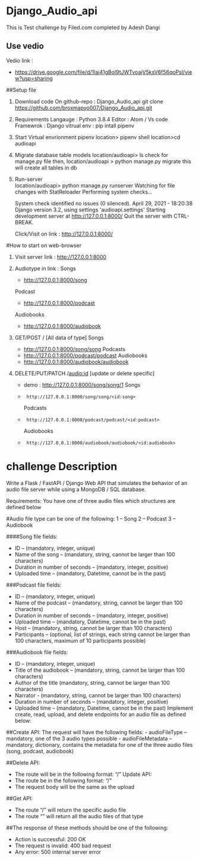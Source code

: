 # Django_Audio_api

This is Test challenge by Filed.com
completed by Adesh Dangi

## Use vedio 
Vedio link : 
- https://drive.google.com/file/d/1Iai41gBoI9tJWTvoajV5ksV6f56qoPsl/view?usp=sharing

##Setup file
1. Download code
    On github-repo : Django_Audio_api
    git clone https://github.com/broxmapyo007/Django_Audio_api.git

2. Requirements
    Langauge : Python 3.8.4
    Editor : Atom / Vs code
    Framewrok : Django
    vitrual env : pip intall pipenv

3. Start Virtual envrionment pipenv
    location> pipenv shell
    location>cd audioapi

4. Migrate database table models
    location/audioapi> ls
        check for manage.py file then,
    location/audioapi > python manage.py migrate
      this will create all tables in db

4. Run-server   
    location/audioapi> python manage.py runserver
      Watching for file changes with StatReloader
      Performing system checks...

      System check identified no issues (0 silenced).
      April 29, 2021 - 18:20:38
      Django version 3.2, using settings 'audioapi.settings'
      Starting development server at http://127.0.0.1:8000/
      Quit the server with CTRL-BREAK.

    Click/Visit on link :  http://127.0.0.1:8000/

#How to start on web-browser

  1. Visit server link :  http://127.0.0.1:8000
 
  2. Audiotype in link :
      Songs
      -  http://127.0.0.1:8000/song
        
      Podcast
      -  http://127.0.0.1:8000/podcast
        
      Audiobooks
      -  http://127.0.0.1:8000/audiobook
        
  3. GET/POST <audiotype>/ [All data of type]
      Songs
      -  http://127.0.0.1:8000/song/song
      Podcasts
      -  http://127.0.0.1:8000/podcast/podcast
      Audiobooks
      -  http://127.0.0.1:8000/audiobook/audiobook
    
  4. DELETE/PUT/PATCH <audiotype>/<audio:id>
        [update or delete specific]
      -  demo :   http://127.0.0.1:8000/song/song/1
        Songs
      -      http://127.0.0.1:8000/song/song/<id:song>
        Podcasts
      -      http://127.0.0.1:8000/podcast/podcast/<id:podcast>
        Audiobooks
      -      http://127.0.0.1:8000/audiobook/audiobook/<id:audiobook>



# challenge Description
  Write a Flask / FastAPI / Django Web API that simulates the behavior of an audio file server while using a MongoDB / SQL database.

  Requirements: You have one of three audio files which structures are defined below

#Audio file type can be one of the following:
    1 – Song
    2 – Podcast
    3 – Audiobook

####Song file fields:
  - ID – (mandatory, integer, unique)
  - Name of the song – (mandatory, string, cannot be larger than 100
  characters)
  - Duration in number of seconds – (mandatory, integer, positive)
  - Uploaded time – (mandatory, Datetime, cannot be in the past)

###Podcast file fields:
  - ID – (mandatory, integer, unique)
  - Name of the podcast – (mandatory, string, cannot be larger than 100
  characters)
  - Duration in number of seconds – (mandatory, integer, positive)
  - Uploaded time – (mandatory, Datetime, cannot be in the past)
  - Host – (mandatory, string, cannot be larger than 100 characters)
  - Participants – (optional, list of strings, each string cannot be larger than
  100 characters, maximum of 10 participants possible)

###Audiobook file fields:
  - ID – (mandatory, integer, unique)
  - Title of the audiobook – (mandatory, string, cannot be larger than 100
  characters)
  - Author of the title (mandatory, string, cannot be larger than 100
  characters)
  - Narrator - (mandatory, string, cannot be larger than 100 characters)
  - Duration in number of seconds – (mandatory, integer, positive)
  - Uploaded time – (mandatory, Datetime, cannot be in the past)
  Implement create, read, upload, and delete endpoints for an audio file as defined
  below:

##Create API:
    The request will have the following fields:
    - audioFileType – mandatory, one of the 3 audio types possible
    - audioFileMetadata – mandatory, dictionary, contains the metadata for one
    of the three audio files (song, podcast, audiobook)

##Delete API:
  - The route will be in the following format:
  “<audioFileType>/<audioFileID>”
  Update API:
  - The route be in the following format: “<audioFileType>/<audioFileID>”
  - The request body will be the same as the upload

##Get API:
  - The route “<audioFileType>/<audioFileID>” will return the specific audio
  file
  - The route “<audioFileType>” will return all the audio files of that type

##The response of these methods should be one of the following:
  - Action is successful: 200 OK
  - The request is invalid: 400 bad request
  - Any error: 500 internal server error

